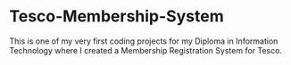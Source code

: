 # Tesco-Membership-System
This is one of my very first coding projects for my Diploma in Information Technology where I created a Membership Registration System for Tesco.
